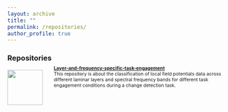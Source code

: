 ```yaml
---
layout: archive
title: ""
permalink: /repositories/
author_profile: true
---
```

 
<h3>Repositories</h3>

<img style="width:80px; float:left; margin-right: 5%" src="https://gin.g-node.org/repo-avatars/10487"> 
 <div style="margin-top:-10px; font-size:.75em"><a href=""><b style="font-size:1em">Layer-and-frequency-specific-task-engagement</b></a> <br>
  This repository is about the classification of local field potentials data across different laminar layers and spectral frequency bands for different task engagement conditions during a change detection task.
 </div>
